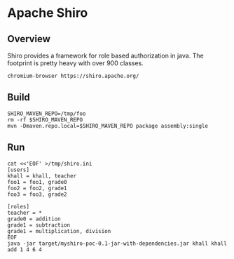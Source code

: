 Apache Shiro
=================
Overview
---------------
Shiro provides a framework for role based authorization in java.  The
footprint is pretty heavy with over 900 classes.

```shell
chromium-browser https://shiro.apache.org/
```

Build
---------------

```shell
SHIRO_MAVEN_REPO=/tmp/foo
rm -rf $SHIRO_MAVEN_REPO
mvn -Dmaven.repo.local=$SHIRO_MAVEN_REPO package assembly:single
```

Run
---------------

```shell
cat <<'EOF' >/tmp/shiro.ini
[users]
khall = khall, teacher
foo1 = foo1, grade0
foo2 = foo2, grade1
foo3 = foo3, grade2

[roles]
teacher = *
grade0 = addition
grade1 = subtraction
grade1 = multiplication, division
EOF
java -jar target/myshiro-poc-0.1-jar-with-dependencies.jar khall khall add 1 4 6 4
```
